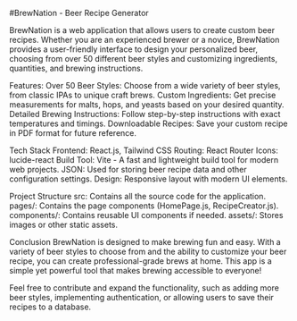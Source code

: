 #BrewNation - Beer Recipe Generator

BrewNation is a web application that allows users to create custom beer recipes. Whether you are an experienced brewer or a novice, BrewNation provides a user-friendly interface to design your personalized beer, choosing from over 50 different beer styles and customizing ingredients, quantities, and brewing instructions.

Features:
Over 50 Beer Styles: Choose from a wide variety of beer styles, from classic IPAs to unique craft brews.
Custom Ingredients: Get precise measurements for malts, hops, and yeasts based on your desired quantity.
Detailed Brewing Instructions: Follow step-by-step instructions with exact temperatures and timings.
Downloadable Recipes: Save your custom recipe in PDF format for future reference.

Tech Stack
Frontend: React.js, Tailwind CSS
Routing: React Router
Icons: lucide-react
Build Tool: Vite - A fast and lightweight build tool for modern web projects.
JSON: Used for storing beer recipe data and other configuration settings.
Design: Responsive layout with modern UI elements.

Project Structure
src: Contains all the source code for the application.
pages/: Contains the page components (HomePage.js, RecipeCreator.js).
components/: Contains reusable UI components if needed.
assets/: Stores images or other static assets.

Conclusion
BrewNation is designed to make brewing fun and easy. With a variety of beer styles to choose from and the ability to customize your beer recipe, you can create professional-grade brews at home. This app is a simple yet powerful tool that makes brewing accessible to everyone!

Feel free to contribute and expand the functionality, such as adding more beer styles, implementing authentication, or allowing users to save their recipes to a database.
